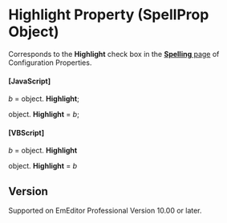 # Highlight Property (SpellProp Object)

Corresponds to the **Highlight** check box in the
[**Spelling** page](../../dlg/properties/spell/index) of Configuration Properties.

#### \[JavaScript\]

_b_ =
object. **Highlight**;

object. **Highlight** = _b_;

#### \[VBScript\]

_b_ =
object. **Highlight**

object. **Highlight** = _b_

## Version

Supported on EmEditor Professional Version 10.00 or later.